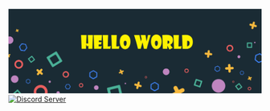 [![header](./assets/header.png)](https://github.com/ShreshthTiwari)
[![Discord Server](https://img.shields.io/discord/821078039576051753?label=Discord&style=plastic)](https://discord.com/invite/Z2t6Ury5P9) 